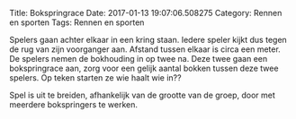 Title: Bokspringrace
Date: 2017-01-13 19:07:06.508275
Category: Rennen en sporten
Tags: Rennen en sporten

Spelers gaan achter elkaar in een kring staan. Iedere speler kijkt dus tegen de rug van zijn voorganger aan. Afstand tussen elkaar is circa een meter. De spelers nemen de bokhouding in op twee na. Deze twee gaan een bokspringrace aan, zorg voor een gelijk aantal bokken tussen deze twee spelers. Op teken starten ze wie haalt wie in??

Spel is uit te breiden, afhankelijk van de grootte van de groep, door met meerdere bokspringers te werken.